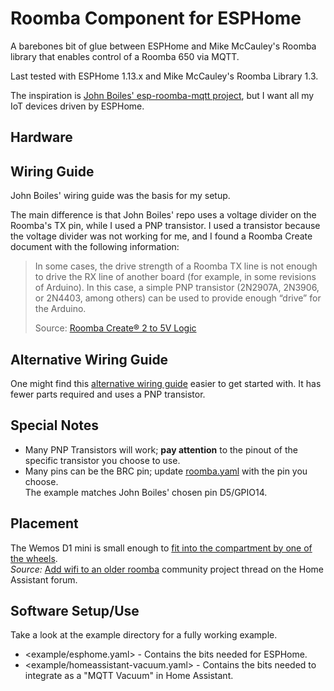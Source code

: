 # Roomba Component for ESPHome

A barebones bit of glue between ESPHome and Mike McCauley's Roomba library that enables control of a Roomba 650 via MQTT.

Last tested with ESPHome 1.13.x and Mike McCauley's Roomba Library 1.3.

The inspiration is [John Boiles' esp-roomba-mqtt project](https://github.com/johnboiles/esp-roomba-mqtt), but I want all my IoT devices driven by ESPHome.

## Hardware

## Wiring Guide
John Boiles' wiring guide was the basis for my setup.

The main difference is that John Boiles' repo uses a voltage divider on the Roomba's TX pin, while I used a PNP transistor. I used a transistor because the voltage divider was not working for me, and I found a Roomba Create document with the following information:

> In some cases, the drive strength of a Roomba TX line is not enough to drive the RX line of another board (for example, in some revisions of Arduino). In this case, a simple PNP transistor (2N2907A, 2N3906, or 2N4403, among others) can be used to provide enough “drive” for the Arduino.  
> 
> Source: [Roomba Create® 2 to 5V Logic](http://www.irobot.com/~/media/MainSite/PDFs/About/STEM/Create/Create_2_to_5V_Logic.pdf)

## Alternative Wiring Guide
One might find this [alternative wiring guide](https://i.stack.imgur.com/aaifY.jpg) easier to get started with. It has fewer parts required and uses a PNP transistor.

## Special Notes

* Many PNP Transistors will work; **pay attention** to the pinout of the specific transistor you choose to use.
* Many pins can be the BRC pin; update [roomba.yaml](example/roomba.yaml#L13) with the pin you choose.  
  The example matches John Boiles' chosen pin D5/GPIO14.

## Placement

The Wemos D1 mini is small enough to [fit into the compartment by one of the wheels](https://community-home-assistant-assets.s3.dualstack.us-west-2.amazonaws.com/optimized/2X/a/a258c7253f8bd3fe76ad9e7aa1202b60bd113d74_2_496x600.jpg).  
_Source:_ [Add wifi to an older roomba](https://community.home-assistant.io/t/add-wifi-to-an-older-roomba/23282) community project thread on the Home Assistant forum.


## Software Setup/Use

Take a look at the example directory for a fully working example.

* <example/esphome.yaml> - Contains the bits needed for ESPHome.
* <example/homeassistant-vacuum.yaml> - Contains the bits needed to integrate as a "MQTT Vacuum" in Home Assistant.
